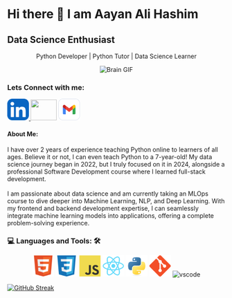 # Hi there 👋 I am Aayan Ali Hashim
<h2>Data Science Enthusiast</h2> 
<p style="text-align:center;">Python Developer | Python Tutor | Data Science Learner</p> 


 <p align="center">
  <img src="https://i.giphy.com/media/v1.Y2lkPTc5MGI3NjExbWR0MGxibXFsdHB6ejBtY214bWNhamV4aGo1NWh2ajl2NWt1M2k1cCZlcD12MV9pbnRlcm5hbF9naWZfYnlfaWQmY3Q9Zw/4FQMuOKR6zQRO/giphy.gif" alt="Brain GIF" />
</p>
<h3>Lets Connect with me: </h3>
<p align="center">
 
<a href="https://www.linkedin.com/in/aayan-ali-922a14p1b/"><img src="https://raw.githubusercontent.com/tandpfun/skill-icons/65dea6c4eaca7da319e552c09f4cf5a9a8dab2c8/icons/LinkedIn.svg" width="50px" height="50px" /> </a>
<a href="https://www.youtube.com/@notacoder2159"><img src="https://cdn.pixabay.com/photo/2016/07/03/18/36/youtube-1495277_1280.png" width="60px" height="48px"/></a>
 <a href="https://www.gmail.com/aayanali1065@gmail.com">
  <img height="50" src="https://raw.githubusercontent.com/Aayan-Ali-Hashim/Aayan-Ali-Hashim/28ec52b50f85857c0c1f5d15abf60d4faa0b6ec2/gmail.svg"/>
</a>
</p>

  <h4>About Me:</h4> <p> I have over 2 years of experience teaching Python online to learners of all ages. Believe it or not, I can even teach Python to a 7-year-old! My data science journey began in 2022, but I truly focused on it in 2024, alongside a professional Software Development course where I learned full-stack development. <br/><br/> I am passionate about data science and am currently taking an MLOps course to dive deeper into Machine Learning, NLP, and Deep Learning. With my frontend and backend development expertise, I can seamlessly integrate machine learning models into applications, offering a complete problem-solving experience. </p> <h3> 💻 Languages and Tools: 🛠️ </h3>

<p align="center">
  <a href="#"><img src="https://github.com/devicons/devicon/blob/master/icons/html5/html5-original.svg" width="50" height="50" alt="HTML"/></a>
  <a href="#"><img src="https://github.com/devicons/devicon/blob/master/icons/css3/css3-original.svg" width="50" height="50" alt="CSS"/></a>
  <a href="#"><img src="https://raw.githubusercontent.com/devicons/devicon/master/icons/javascript/javascript-original.svg" width="50" height="50" alt="JavaScript"/></a>
  <a href="#"><img src="https://github.com/devicons/devicon/blob/master/icons/react/react-original.svg" width="50" height="50" alt="React"/></a>
  <a href="#"><img src="https://github.com/devicons/devicon/blob/master/icons/python/python-original.svg" width="50" height="50" alt="Python"/></a>
  <a href="#"><img src="https://github.com/devicons/devicon/blob/master/icons/git/git-original.svg" width="50" height="50" alt="Git"/></a>
 <img src="https://cdn.jsdelivr.net/gh/devicons/devicon/icons/vscode/vscode-original.svg" alt="vscode" width="45" height="45"/>
</p>

[![GitHub Streak](https://github-readme-streak-stats.herokuapp.com?user=Aayan-Ali-Hashim&theme=tokyonight)](https://git.io/streak-stats)


